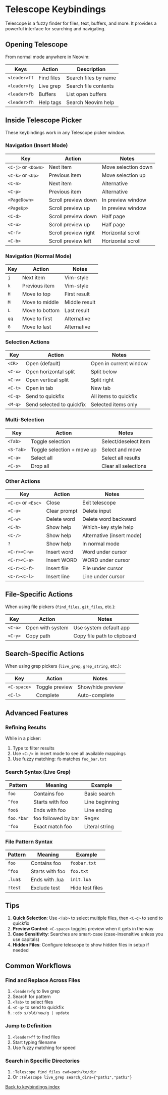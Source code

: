 # Telescope Keybindings

Telescope is a fuzzy finder for files, text, buffers, and more. It provides a powerful interface for searching and navigating.

## Opening Telescope

From normal mode anywhere in Neovim:

| Keys | Action | Description |
|------|--------|-------------|
| `<leader>ff` | Find files | Search files by name |
| `<leader>fg` | Live grep | Search file contents |
| `<leader>fb` | Buffers | List open buffers |
| `<leader>fh` | Help tags | Search Neovim help |

## Inside Telescope Picker

These keybindings work in any Telescope picker window.

### Navigation (Insert Mode)

| Key | Action | Notes |
|-----|--------|-------|
| `<C-j>` or `<Down>` | Next item | Move selection down |
| `<C-k>` or `<Up>` | Previous item | Move selection up |
| `<C-n>` | Next item | Alternative |
| `<C-p>` | Previous item | Alternative |
| `<PageDown>` | Scroll preview down | In preview window |
| `<PageUp>` | Scroll preview up | In preview window |
| `<C-d>` | Scroll preview down | Half page |
| `<C-u>` | Scroll preview up | Half page |
| `<C-f>` | Scroll preview right | Horizontal scroll |
| `<C-b>` | Scroll preview left | Horizontal scroll |

### Navigation (Normal Mode)

| Key | Action | Notes |
|-----|--------|-------|
| `j` | Next item | Vim-style |
| `k` | Previous item | Vim-style |
| `H` | Move to top | First result |
| `M` | Move to middle | Middle result |
| `L` | Move to bottom | Last result |
| `gg` | Move to first | Alternative |
| `G` | Move to last | Alternative |

### Selection Actions

| Key | Action | Notes |
|-----|--------|-------|
| `<CR>` | Open (default) | Open in current window |
| `<C-x>` | Open horizontal split | Split below |
| `<C-v>` | Open vertical split | Split right |
| `<C-t>` | Open in tab | New tab |
| `<C-q>` | Send to quickfix | All items to quickfix |
| `<M-q>` | Send selected to quickfix | Selected items only |

### Multi-Selection

| Key | Action | Notes |
|-----|--------|-------|
| `<Tab>` | Toggle selection | Select/deselect item |
| `<S-Tab>` | Toggle selection + move up | Select and move |
| `<C-a>` | Select all | Select all results |
| `<C-s>` | Drop all | Clear all selections |

### Other Actions

| Key | Action | Notes |
|-----|--------|-------|
| `<C-c>` or `<Esc>` | Close | Exit telescope |
| `<C-u>` | Clear prompt | Delete input |
| `<C-w>` | Delete word | Delete word backward |
| `<C-h>` | Show help | Which-key style help |
| `<C-/>` | Show help | Alternative (insert mode) |
| `?` | Show help | In normal mode |
| `<C-r><C-w>` | Insert word | Word under cursor |
| `<C-r><C-a>` | Insert WORD | WORD under cursor |
| `<C-r><C-f>` | Insert file | File under cursor |
| `<C-r><C-l>` | Insert line | Line under cursor |

## File-Specific Actions

When using file pickers (`find_files`, `git_files`, etc.):

| Key | Action | Notes |
|-----|--------|-------|
| `<C-o>` | Open with system | Use system default app |
| `<C-y>` | Copy path | Copy file path to clipboard |

## Search-Specific Actions

When using grep pickers (`live_grep`, `grep_string`, etc.):

| Key | Action | Notes |
|-----|--------|-------|
| `<C-space>` | Toggle preview | Show/hide preview |
| `<C-l>` | Complete | Auto-complete |

## Advanced Features

### Refining Results

While in a picker:
1. Type to filter results
2. Use `<C-/>` in insert mode to see all available mappings
3. Use fuzzy matching: `fb` matches `foo_bar.txt`

### Search Syntax (Live Grep)

| Pattern | Meaning | Example |
|---------|---------|---------|
| `foo` | Contains foo | Basic search |
| `^foo` | Starts with foo | Line beginning |
| `foo$` | Ends with foo | Line ending |
| `foo.*bar` | foo followed by bar | Regex |
| `'foo` | Exact match foo | Literal string |

### File Pattern Syntax

| Pattern | Meaning | Example |
|---------|---------|---------|
| `foo` | Contains foo | `foobar.txt` |
| `^foo` | Starts with foo | `foo.txt` |
| `.lua$` | Ends with .lua | `init.lua` |
| `!test` | Exclude test | Hide test files |

## Tips

1. **Quick Selection**: Use `<Tab>` to select multiple files, then `<C-q>` to send to quickfix
2. **Preview Control**: `<C-space>` toggles preview when it gets in the way
3. **Case Sensitivity**: Searches are smart-case (case-insensitive unless you use capitals)
4. **Hidden Files**: Configure telescope to show hidden files in setup if needed

## Common Workflows

### Find and Replace Across Files
1. `<leader>fg` to live grep
2. Search for pattern
3. `<Tab>` to select files
4. `<C-q>` to send to quickfix
5. `:cdo s/old/new/g | update`

### Jump to Definition
1. `<leader>ff` to find files
2. Start typing filename
3. Use fuzzy matching for speed

### Search in Specific Directories
1. `:Telescope find_files cwd=path/to/dir`
2. Or `:Telescope live_grep search_dirs={"path1","path2"}`

[Back to keybindings index](./README.md)